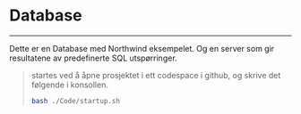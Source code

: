 # Database
----------------------------
Dette er en Database med Northwind eksempelet.
Og en server som gir resultatene av predefinerte SQL utspørringer.

>startes ved å åpne prosjektet i ett codespace i github, og skrive det følgende i konsollen.
>```bash
>bash ./Code/startup.sh
>``` 